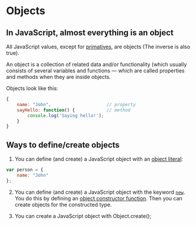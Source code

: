 # Objects

## In JavaScript, almost everything is an object
All JavaScript values, except for [primatives](primatives.md), are objects (The inverse is also true).

An object is a collection of related data and/or functionality (which usually consists of several variables and functions — which are called properties and methods when they are inside objects.

Objects look like this:
```javascript
{
    name: "John",                     // property
    sayHello: function() {            // method
        console.log('Saying hello!');
    }
}
```

## Ways to define/create objects

1. You can define (and create) a JavaScript object with an [object literal](./object-literal.md):
```javascript
var person = {
    name: "John"
};
```

2. You can define (and create) a JavaScript object with the keyword [`new`](./new-operator.md). You do this by defining an [object constructor function](./object-constructor-function.md). Then you can create objects for the constructed type.

3. You can create a JavaScript object with Object.create();

